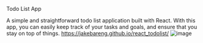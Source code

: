 
Todo List App

A simple and straightforward todo list application built with React. With this app, you can easily keep track of your tasks and goals, and ensure that you stay on top of things.
<https://jakebareng.github.io/react_todolist/>
![image](https://user-images.githubusercontent.com/86535557/219243994-cd230b2d-a560-4f11-b664-cc07d2526ec5.png)
